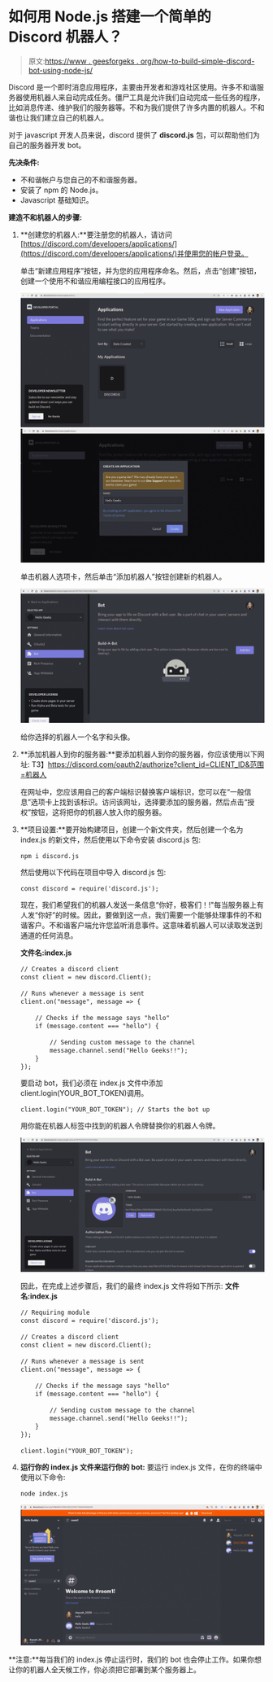 # 如何用 Node.js 搭建一个简单的 Discord 机器人？

> 原文:[https://www . geesforgeks . org/how-to-build-simple-discord-bot-using-node-js/](https://www.geeksforgeeks.org/how-to-build-a-simple-discord-bot-using-node-js/)

Discord 是一个即时消息应用程序，主要由开发者和游戏社区使用。许多不和谐服务器使用机器人来自动完成任务。僵尸工具是允许我们自动完成一些任务的程序，比如消息传递、维护我们的服务器等。不和为我们提供了许多内置的机器人。不和谐也让我们建立自己的机器人。

对于 javascript 开发人员来说，discord 提供了 **discord.js** 包，可以帮助他们为自己的服务器开发 bot。

**先决条件:**

*   不和谐帐户与您自己的不和谐服务器。
*   安装了 npm 的 Node.js。
*   Javascript 基础知识。

**建造不和机器人的步骤:**

1.  **创建您的机器人:**要注册您的机器人，请访问[https://discord.com/developers/applications/](https://discord.com/developers/applications/)并使用您的帐户登录。

    单击“新建应用程序”按钮，并为您的应用程序命名。然后，点击“创建”按钮，创建一个使用不和谐应用编程接口的应用程序。

    ![](img/adc7708fae63f9c1c3cbbf1fa2a1290a.png) ![](img/844592c84539d60c46138aaeab95e25e.png)

    单击机器人选项卡，然后单击“添加机器人”按钮创建新的机器人。

    ![](img/263571f243304332d517af0d764d5042.png)

    给你选择的机器人一个名字和头像。

2.  **添加机器人到你的服务器:**要添加机器人到你的服务器，你应该使用以下网址:
    T3】https://discord.com/oauth2/authorize?client_id=CLIENT_ID&范围=机器人

    在网址中，您应该用自己的客户端标识替换客户端标识，您可以在“一般信息”选项卡上找到该标识。访问该网址，选择要添加的服务器，然后点击“授权”按钮，这将把你的机器人放入你的服务器。

3.  **项目设置:**要开始构建项目，创建一个新文件夹，然后创建一个名为 index.js 的新文件，然后使用以下命令安装 discord.js 包:

    ```
    npm i discord.js
    ```

    然后使用以下代码在项目中导入 discord.js 包:

    ```
    const discord = require('discord.js');
    ```

    现在，我们希望我们的机器人发送一条信息“你好，极客们！!"每当服务器上有人发“你好”的时候。因此，要做到这一点，我们需要一个能够处理事件的不和谐客户。不和谐客户端允许您监听消息事件。这意味着机器人可以读取发送到通道的任何消息。

    **文件名:index.js**

    ```
    // Creates a discord client
    const client = new discord.Client(); 

    // Runs whenever a message is sent
    client.on("message", message => { 

        // Checks if the message says "hello"
        if (message.content === "hello") { 

            // Sending custom message to the channel
            message.channel.send("Hello Geeks!!"); 
        }
    });
    ```

    要启动 bot，我们必须在 index.js 文件中添加 client.login(YOUR_BOT_TOKEN)调用。

    ```
    client.login("YOUR_BOT_TOKEN"); // Starts the bot up
    ```

    用你能在机器人标签中找到的机器人令牌替换你的机器人令牌。

    ![](img/8e9172b9faf3ab570adf3f8f6871fa03.png)

    因此，在完成上述步骤后，我们的最终 index.js 文件将如下所示:
    **文件名:index.js**

    ```
    // Requiring module
    const discord = require('discord.js');

    // Creates a discord client
    const client = new discord.Client(); 

    // Runs whenever a message is sent
    client.on("message", message => { 

        // Checks if the message says "hello"
        if (message.content === "hello") { 

            // Sending custom message to the channel
            message.channel.send("Hello Geeks!!"); 
        }
    });

    client.login("YOUR_BOT_TOKEN");
    ```

4.  **运行你的 index.js 文件来运行你的 bot:** 要运行 index.js 文件，在你的终端中使用以下命令:

    ```
    node index.js 
    ```

    ![](img/497cc73281e0373c31c810c235aa95e3.png)

**注意:**每当我们的 index.js 停止运行时，我们的 bot 也会停止工作。如果你想让你的机器人全天候工作，你必须把它部署到某个服务器上。
